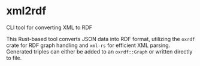 # xml2rdf
CLI tool for converting XML to RDF

This Rust-based tool converts JSON data into RDF format, utilizing the `oxrdf` crate for RDF graph handling and `xml-rs` for efficient XML parsing. Generated triples can either be added to an `oxrdf::Graph` or written directly to file.
